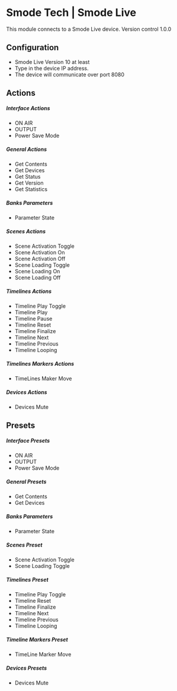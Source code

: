 # Smode Tech | Smode Live

This module connects to a Smode Live device.
Version control 1.0.0

## Configuration
* Smode Live Version 10 at least
* Type in the device IP address.
* The device will communicate over port 8080

## Actions

##### Interface Actions
* ON AIR
* OUTPUT
* Power Save Mode

##### General Actions
* Get Contents
* Get Devices
* Get Status
* Get Version
* Get Statistics

##### Banks Parameters
* Parameter State

##### Scenes Actions
* Scene Activation Toggle
* Scene Activation On
* Scene Activation Off
* Scene Loading Toggle
* Scene Loading On
* Scene Loading Off

##### Timelines Actions
* Timeline Play Toggle
* Timeline Play
* Timeline Pause
* Timeline Reset
* Timeline Finalize
* Timeline Next
* Timeline Previous
* Timeline Looping

##### Timelines Markers Actions
* TimeLines Maker Move

##### Devices Actions
*  Devices Mute

## Presets

##### Interface Presets
* ON AIR
* OUTPUT
* Power Save Mode

##### General Presets
* Get Contents
* Get Devices

##### Banks Parameters
* Parameter State

##### Scenes Preset
* Scene Activation Toggle
* Scene Loading Toggle

##### Timelines Preset
* Timeline Play Toggle
* Timeline Reset
* Timeline Finalize
* Timeline Next
* Timeline Previous
* Timeline Looping

##### Timeline Markers Preset
* TimeLine Marker Move

##### Devices Presets
*  Devices Mute
